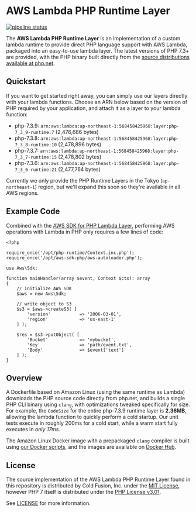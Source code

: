 # AWS Lambda PHP Runtime Layer

[![pipeline status](https://gitlab.com/coldfusionjp/aws-lambda-php-runtime/badges/master/pipeline.svg)](https://gitlab.com/coldfusionjp/aws-lambda-php-runtime/commits/master)

The **AWS Lambda PHP Runtime Layer** is an implementation of a custom lambda runtime to provide direct PHP language support with AWS Lambda, packaged into an easy-to-use lambda layer.  The latest versions of PHP 7.3+ are provided, with the PHP binary built directly from the [source distributions available at php.net](https://www.php.net/distributions/).

## Quickstart

If you want to get started right away, you can simply use our layers directly with your lambda functions.  Choose an ARN below based on the version of PHP required by your application, and attach it as a layer to your lambda function:

* php-7.3.9: `arn:aws:lambda:ap-northeast-1:568458425968:layer:php-7_3_9-runtime:7` (2,476,686 bytes)
* php-7.3.8: `arn:aws:lambda:ap-northeast-1:568458425968:layer:php-7_3_8-runtime:10` (2,478,896 bytes)
* php-7.3.7: `arn:aws:lambda:ap-northeast-1:568458425968:layer:php-7_3_7-runtime:15` (2,478,802 bytes)
* php-7.3.6: `arn:aws:lambda:ap-northeast-1:568458425968:layer:php-7_3_6-runtime:21` (2,477,764 bytes)

Currently we only provide the PHP Runtime Layers in the Tokyo (`ap-northeast-1`) region, but we'll expand this soon so they're available in all AWS regions.

## Example Code

Combined with the [AWS SDK for PHP Lambda Layer](https://gitlab.com/coldfusionjp/aws-sdk-php-lambda-layer), performing AWS operations with Lambda in PHP only requires a few lines of code:

```
<?php

require_once('/opt/php-runtime/Context.inc.php');
require_once('/opt/aws-sdk-php/aws-autoloader.php');

use Aws\Sdk;

function mainHandler(array $event, Context $ctx): array
{
	// initialize AWS SDK
	$aws = new Aws\Sdk;

	// write object to S3
	$s3 = $aws->createS3( [
		'version'			=> '2006-03-01',
		'region'			=> 'us-east-1'
	] );

	$res = $s3->putObject( [
		'Bucket'			=> 'mybucket',
		'Key'				=> 'path/event.txt',
		'Body'				=> $event['text']
	] );
}
```

## Overview

A Dockerfile based on Amazon Linux (using the same runtime as Lambda) downloads the PHP source code directly from php.net, and builds a single PHP CLI binary using `clang`, with optimizations tweaked specifically for size.  For example, the `CodeSize` for the entire php-7.3.9 runtime layer is **2.36MB**, allowing the lambda function to quickly perform a cold startup.  Our unit tests execute in roughly 200ms for a cold start, while a warm start fully executes in _only 17ms_.

The Amazon Linux Docker image with a prepackaged `clang` compiler is built using [our Docker scripts](https://gitlab.com/coldfusionjp/build-clang-llvm), and the images are available on [Docker Hub](https://hub.docker.com/r/coldfusionjp/amazonlinux-clang).

## License

The source implementation of the AWS Lambda PHP Runtime Layer found in this repository is distributed by Cold Fusion, Inc. under the [MIT License](https://choosealicense.com/licenses/mit/), however PHP 7 itself is distributed under the [PHP License v3.01](https://www.php.net/license/3_01.txt).

See [LICENSE](./LICENSE) for more information.
